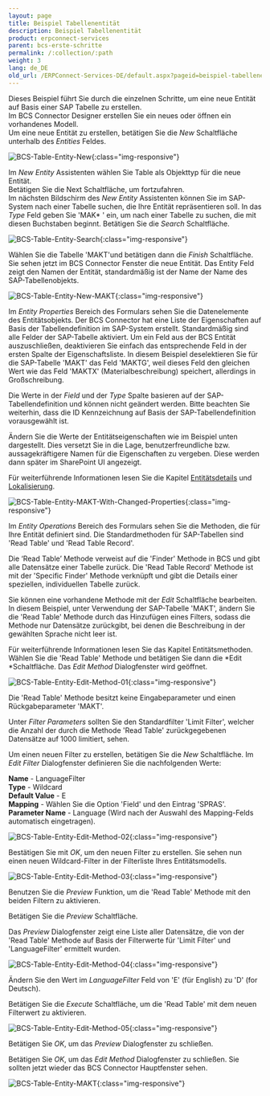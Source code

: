 ```yaml
---
layout: page
title: Beispiel Tabellenentität
description: Beispiel Tabellenentität
product: erpconnect-services
parent: bcs-erste-schritte
permalink: /:collection/:path
weight: 3
lang: de_DE
old_url: /ERPConnect-Services-DE/default.aspx?pageid=beispiel-tabellenentitaet
---
```


Dieses Beispiel führt Sie durch die einzelnen Schritte, um eine neue Entität auf Basis einer SAP Tabelle zu erstellen.<br>
Im BCS Connector Designer erstellen Sie ein neues oder öffnen ein vorhandenes Modell.<br>
Um eine neue Entität zu erstellen, betätigen Sie die *New* Schaltfläche unterhalb des *Entities* Feldes.

![BCS-Table-Entity-New](/img/content/BCS-Table-Entity-New.png){:class="img-responsive"}

Im *New Entity* Assistenten wählen Sie Table als Objekttyp für die neue Entität.<br>
Betätigen Sie die Next Schaltfläche, um fortzufahren.<br>
Im nächsten Bildschirm des *New Entity* Assistenten können Sie im SAP-System nach einer Tabelle suchen, die Ihre Entität repräsentieren soll. In das *Type* Feld geben Sie 'MAK* ' ein, um nach einer Tabelle zu suchen, die mit diesen Buchstaben beginnt.
Betätigen Sie die *Search* Schaltfläche. 

![BCS-Table-Entity-Search](/img/content/BCS-Table-Entity-Search.png){:class="img-responsive"}

Wählen Sie die Tabelle 'MAKT'und betätigen dann die *Finish* Schaltfläche.<br>
Sie sehen jetzt im BCS Connector Fenster die neue Entität. Das Entity Feld zeigt den Namen der Entität, standardmäßig ist der Name der Name des SAP-Tabellenobjekts.

![BCS-Table-Entity-New-MAKT](/img/content/BCS-Table-Entity-New-MAKT.png){:class="img-responsive"}

Im *Entity Properties* Bereich des Formulars sehen Sie die Datenelemente des Entitätsobjekts. Der BCS Connector hat eine Liste der Eigenschaften auf Basis der Tabellendefinition im SAP-System erstellt. Standardmäßig sind alle Felder der SAP-Tabelle aktiviert. Um ein Feld aus der BCS Entität auszuschließen, deaktivieren Sie einfach das entsprechende Feld in der ersten Spalte der Eigenschaftsliste. In diesem Beispiel deselektieren Sie für die SAP-Tabelle 'MAKT' das Feld 'MAKTG', weil dieses Feld den gleichen Wert wie das Feld 'MAKTX' (Materialbeschreibung) speichert, allerdings in Großschreibung.

Die Werte in der *Field* und der *Type* Spalte basieren auf der SAP-Tabellendefinition und können nicht geändert werden. Bitte beachten Sie weiterhin, dass die ID Kennzeichnung auf Basis der SAP-Tabellendefinition vorausgewählt ist.

Ändern Sie die Werte der Entitätseigenschaften wie im Beispiel unten dargestellt. Dies versetzt Sie in die Lage, benutzerfreundliche bzw. aussagekräftigere Namen für die Eigenschaften zu vergeben. Diese werden dann später im SharePoint UI angezeigt. 

Für weiterführende Informationen lesen Sie die Kapitel [Entitätsdetails]() und [Lokalisierung]().

![BCS-Table-Entity-MAKT-With-Changed-Properties](/img/content/BCS-Table-Entity-MAKT-With-Changed-Properties.png){:class="img-responsive"}

Im *Entity Operations* Bereich des Formulars sehen Sie die Methoden, die für Ihre Entität definiert sind. Die Standardmethoden für SAP-Tabellen sind 'Read Table' und 'Read Table Record'.

Die ‘Read Table’ Methode verweist auf die 'Finder' Methode in BCS und gibt alle Datensätze einer Tabelle zurück. Die 'Read Table Record' Methode ist mit der 'Specific Finder' Methode verknüpft und gibt die Details einer speziellen, individuellen Tabelle zurück.

Sie können eine vorhandene Methode mit der *Edit* Schaltfläche bearbeiten. In diesem Beispiel, unter Verwendung der SAP-Tabelle 'MAKT', ändern Sie die 'Read Table' Methode durch das Hinzufügen eines Filters, sodass die Methode nur Datensätze zurückgibt, bei denen die Beschreibung in der gewählten Sprache nicht leer ist.

Für weiterführende Informationen lesen Sie das Kapitel Entitätsmethoden.<br>
Wählen Sie die 'Read Table' Methode und betätigen Sie dann die *Edit *Schaltfläche. Das *Edit Method* Dialogfenster wird geöffnet.

![BCS-Table-Entity-Edit-Method-01](/img/content/BCS-Table-Entity-Edit-Method-01.png){:class="img-responsive"}

Die 'Read Table' Methode besitzt keine Eingabeparameter und einen Rückgabeparameter 'MAKT'.

Unter *Filter Parameters* sollten Sie den Standardfilter 'Limit Filter', welcher die Anzahl der durch die Methode 'Read Table' zurückgegebenen Datensätze auf 1000 limitiert, sehen.

Um einen neuen Filter zu erstellen, betätigen Sie die *New* Schaltfläche. Im *Edit Filter* Dialogfenster definieren Sie die nachfolgenden Werte:


**Name** -	 LanguageFilter <br>
**Type** -	 Wildcard<br>
**Default Value** -	 E<br>
**Mapping** -	 Wählen Sie die Option 'Field' und den Eintrag 'SPRAS'.<br>
**Parameter Name** -	 Language (Wird nach der Auswahl des Mapping-Felds automatisch eingetragen).

![BCS-Table-Entity-Edit-Method-02](/img/content/BCS-Table-Entity-Edit-Method-02.png){:class="img-responsive"}

Bestätigen Sie mit *OK*, um den neuen Filter zu erstellen. Sie sehen nun einen neuen Wildcard-Filter in der Filterliste Ihres Entitätsmodells.

![BCS-Table-Entity-Edit-Method-03](/img/content/BCS-Table-Entity-Edit-Method-03.png){:class="img-responsive"}

Benutzen Sie die *Preview* Funktion, um die 'Read Table' Methode mit den beiden Filtern zu aktivieren.

Betätigen Sie die *Preview* Schaltfläche. 

Das *Preview* Dialogfenster zeigt eine Liste aller Datensätze, die von der 'Read Table' Methode auf Basis der Filterwerte für 'Limit Filter' und 'LanguageFilter' ermittelt wurden.

![BCS-Table-Entity-Edit-Method-04](/img/content/BCS-Table-Entity-Edit-Method-04.png){:class="img-responsive"}

Ändern Sie den Wert im *LanguageFilter* Feld von 'E' (für English) zu 'D' (for Deutsch).

Betätigen Sie die *Execute* Schaltfläche, um die 'Read Table' mit dem neuen Filterwert zu aktivieren.

![BCS-Table-Entity-Edit-Method-05](/img/content/BCS-Table-Entity-Edit-Method-05.png){:class="img-responsive"}

Betätigen Sie *OK*, um das *Preview* Dialogfenster zu schließen.

Betätigen Sie *OK*, um das *Edit Method* Dialogfenster zu schließen. Sie sollten jetzt wieder das BCS Connector Hauptfenster sehen.

![BCS-Table-Entity-MAKT](/img/content/BCS-Table-Entity-MAKT.png){:class="img-responsive"}
